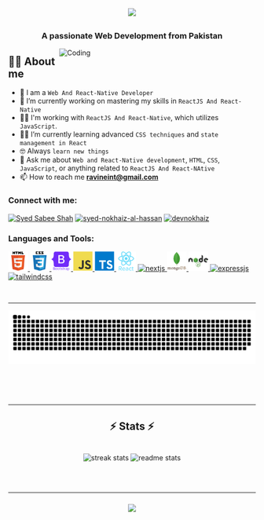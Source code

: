 
<h1 align="center">
    <img src="https://readme-typing-svg.herokuapp.com/?font=Righteous&size=35&center=true&vCenter=true&width=500&height=70&duration=4000&lines=Hi+There!+👋;+From+Wissen+Techs!;" />
</h1>
<h3 align="center">A passionate Web Development from Pakistan</h3>
<img align="right" alt="Coding" width="400" src="https://s13.gifyu.com/images/SCZxg.gif">


## 💁‍♂️  About me
- 🏫 I am a `Web And React-Native Developer`
- 🔭 I’m currently working on mastering my skills in `ReactJS And React-Native`
- 🧑‍💻 I'm working with `ReactJS And React-Native`, which utilizes `JavaScript`.
- 🧑‍🎓 I’m currently learning advanced `CSS techniques` and `state management in React`
- 🤓 Always `learn new things`
- 💬 Ask me about `Web and React-Native development`, `HTML`, `CSS`, `JavaScript`, or anything related to `ReactJS And React-NAtive`
- 📫 How to reach me **ravineint@gmail.com**

<h3 align="left">Connect with me:</h3>
<p align="left">
<a href="https://twitter.com/syedsabee1" target="blank"><img align="center" src="https://raw.githubusercontent.com/rahuldkjain/github-profile-readme-generator/master/src/images/icons/Social/twitter.svg" alt="Syed Sabee Shah" height="30" width="40" /></a>
<a href="https://www.linkedin.com/in/syed-sabee-al-hassan-54376127b/" target="blank"><img align="center" src="https://raw.githubusercontent.com/rahuldkjain/github-profile-readme-generator/master/src/images/icons/Social/linked-in-alt.svg" alt="syed-nokhaiz-al-hassan" height="30" width="40" /></a>
<a href="https://www.instagram.com/sabishah50/" target="blank"><img align="center" src="https://raw.githubusercontent.com/rahuldkjain/github-profile-readme-generator/master/src/images/icons/Social/instagram.svg" alt="devnokhaiz" height="30" width="40" /></a>
</p>

<h3 align="left">Languages and Tools:</h3>
<p align="left"> <a href="https://www.w3.org/html/" target="_blank" rel="noreferrer"> <img src="https://raw.githubusercontent.com/devicons/devicon/master/icons/html5/html5-original-wordmark.svg" alt="html5" width="40" height="40"/> </a> <a href="https://www.w3schools.com/css/" target="_blank" rel="noreferrer"> <img src="https://raw.githubusercontent.com/devicons/devicon/master/icons/css3/css3-original-wordmark.svg" alt="css3" width="40" height="40"/> </a> <a href="https://getbootstrap.com" target="_blank" rel="noreferrer"> <img src="https://raw.githubusercontent.com/devicons/devicon/master/icons/bootstrap/bootstrap-plain-wordmark.svg" alt="bootstrap" width="40" height="40"/> </a> <a href="https://developer.mozilla.org/en-US/docs/Web/JavaScript" target="_blank" rel="noreferrer"> <img src="https://raw.githubusercontent.com/devicons/devicon/master/icons/javascript/javascript-original.svg" alt="javascript" width="40" height="40"/> </a> <a href="https://www.typescriptlang.org/"> <img src="https://raw.githubusercontent.com/devicons/devicon/master/icons/typescript/typescript-original.svg" alt="typescript" width="40" height="40"/> </a> <a href="https://reactjs.org/" target="_blank" rel="noreferrer"> <img src="https://raw.githubusercontent.com/devicons/devicon/master/icons/react/react-original-wordmark.svg" alt="react" width="40" height="40"/> </a> <a href="https://nextjs.org/" target="_blank" rel="noreferrer"> <img src="https://cdn.worldvectorlogo.com/logos/nextjs-2.svg" alt="nextjs" width="40" height="40"/> </a> <a href="https://www.mongodb.com/" target="_blank" rel="noreferrer"> <img src="https://raw.githubusercontent.com/devicons/devicon/master/icons/mongodb/mongodb-original-wordmark.svg" alt="mongodb" width="40" height="40"/> </a> <a href="https://nodejs.org" target="_blank" rel="noreferrer"> <img src="https://raw.githubusercontent.com/devicons/devicon/master/icons/nodejs/nodejs-original-wordmark.svg" alt="nodejs" width="40" height="40"/> </a> <a href="https://expressjs.com/"> <img src="https://upload.wikimedia.org/wikipedia/commons/6/64/Expressjs.png" alt="expressjs" width="40" height="40"/> </a> <a href="https://tailwindcss.com/"> <img src="https://upload.wikimedia.org/wikipedia/commons/d/d5/Tailwind_CSS_Logo.svg" alt="tailwindcss" width="40" height="40"/></a> </p>

<br/>
<hr/>

<div align="center">
  <img alt="snake eating my contributions" src="https://raw.githubusercontent.com/salesp07/salesp07/output/github-contribution-grid-snake.svg" />
  
  <br/><br/><br/>
</div>
<hr/>

<h2 align="center">⚡ Stats ⚡</h2>
<br>
<div align=center>
  <img width=390 src="https://streak-stats.demolab.com?user=SyedSabee&count_private=true&theme=react&border_radius=10" alt="streak stats"/>
  <img width=390 src="https://github-readme-stats-salesp07.vercel.app/api?username=SyedSabee&count_private=true&show_icons=true&theme=react&rank_icon=github&border_radius=10" alt="readme stats" />
</div>

<br/><br/>
<hr/>

<h3 align="center">
    <img src="https://readme-typing-svg.herokuapp.com/?font=Righteous&size=25&center=true&vCenter=true&width=500&height=70&duration=4000&lines=Thanks+for+visiting!+✌️;+Shoot+me+a+message+on+Linkedin!;I'm+always+down+to+collab+:)">
</h3>

<br/>
